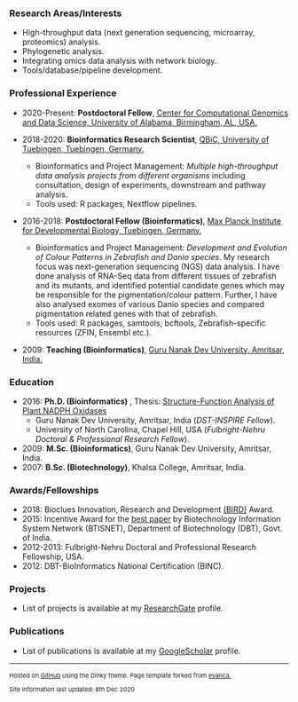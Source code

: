 ### Research Areas/Interests
* High-throughput data (next generation sequencing, microarray, proteomics) analysis.
* Phylogenetic analysis.
* Integrating omics data analysis with network biology.
* Tools/database/pipeline development.
  
### Professional Experience
* 2020-Present: **Postdoctoral Fellow**, [Center for Computational Genomics and Data Science, University of Alabama, Birmingham, AL, USA.](https://sites.uab.edu/cgds/)

* 2018-2020: **Bioinformatics Research Scientist**, [QBiC, University of Tuebingen, Tuebingen, Germany.](https://uni-tuebingen.de/)
	* Bioinformatics and Project Management: *Multiple high-throughput data analysis projects from different organisms* including consultation, design of experiments, downstream and pathway analysis.
	* Tools used: R packages, Nextflow pipelines.
* 2016-2018: **Postdoctoral Fellow (Bioinformatics)**, [Max Planck Institute for Developmental Biology, Tuebingen, Germany.](https://www.eb.tuebingen.mpg.de/)
	* Bioinformatics and Project Management: *Development and Evolution of Colour Patterns in Zebrafish and Danio species*. My research focus was next-generation sequencing (NGS) data analysis. I have done analysis of RNA-Seq data from different tissues of zebrafish and its mutants, and identified potential candidate genes which may be responsible for the pigmentation/colour pattern. Further, I have also analysed exomes of various Danio species and compared pigmentation related genes with that of zebrafish.
	* Tools used: R packages, samtools, bcftools, Zebrafish-specific resources (ZFIN, Ensembl etc.).
* 2009: **Teaching (Bioinformatics)**, [Guru Nanak Dev University, Amritsar, India.](http://online.gndu.ac.in/)

### Education
* 2016: **Ph.D. (Bioinformatics)** , Thesis: [Structure-Function Analysis of Plant NADPH Oxidases](https://www.researchgate.net/project/PhD-Thesis-Structure-Function-Analysis-of-Plant-NADPH-oxidases)
   * Guru Nanak Dev University, Amritsar, India (*DST-INSPIRE Fellow*).
   * University of North Carolina, Chapel Hill, USA (*Fulbright-Nehru Doctoral & Professional Research Fellow*).
* 2009: **M.Sc. (Bioinformatics)**, Guru Nanak Dev University, Amritsar, India.
* 2007: **B.Sc. (Biotechnology)**, Khalsa College, Amritsar, India.

### Awards/Fellowships
* 2018: Bioclues Innovation, Research and Development [(BIRD)](http://bioclues.org/bird-awards/) Award.
* 2015: Incentive Award for the [best paper](https://www.ncbi.nlm.nih.gov/pubmed/24561450) by Biotechnology Information System Network (BTISNET), Department of Biotechnology (DBT), Govt. of India.
* 2012-2013: Fulbright-Nehru Doctoral and Professional Research Fellowship, USA.
* 2012: DBT-BioInformatics National Certification (BINC).

### Projects
* List of projects is available at my [ResearchGate](https://www.researchgate.net/profile/Gurpreet_Kaur2/projects) profile.

### Publications
* List of publications is available at my [GoogleScholar](https://scholar.google.com/citations?hl=en&user=cFgjdH0AAAAJ&view_op=list_works&sortby=pubdate) profile.

---
<p style="font-size:11px"> Hosted on <a href="https://github.com/gurpreet-bioinfo" target="_blank">GitHub</a> using the Dinky theme. Page template forked from <a href="https://github.com/evanca/quick-portfolio">evanca.</a></p>
<p style="font-size:11px"> Site information last updated: 8th Dec 2020 </p>
